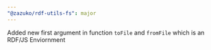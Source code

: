 ```yaml
---
"@zazuko/rdf-utils-fs": major
---
```


Added new first argument in function `toFile` and `fromFile` which is an RDF/JS Enviornment

